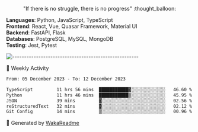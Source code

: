 <p align="center"> 
  "If there is no struggle, there is no progress" :thought_balloon:
</p>

<p align="left">
  <strong>Languages</strong>: Python, JavaScript, TypeScript<br>
  <strong>Frontend</strong>: React, Vue, Quasar Framework, Material UI<br>
  <strong>Backend</strong>: FastAPI, Flask<br>
  <strong>Databases</strong>: PostgreSQL, MySQL, MongoDB<br>
  <strong>Testing</strong>: Jest, Pytest<br>
</p>

![-----------------------------------------------------](https://raw.githubusercontent.com/andreasbm/readme/master/assets/lines/vintage.png)

🎯 Weekly Activity

<!--START_SECTION:waka-->

```txt
From: 05 December 2023 - To: 12 December 2023

TypeScript         11 hrs 56 mins  ███████████▓░░░░░░░░░░░░░   46.60 %
Python             11 hrs 46 mins  ███████████▒░░░░░░░░░░░░░   45.95 %
JSON               39 mins         ▓░░░░░░░░░░░░░░░░░░░░░░░░   02.56 %
reStructuredText   32 mins         ▓░░░░░░░░░░░░░░░░░░░░░░░░   02.12 %
Git Config         14 mins         ▒░░░░░░░░░░░░░░░░░░░░░░░░   00.96 %
```

<!--END_SECTION:waka-->


🚀 Generated by [WakaReadme](https://github.com/athul/waka-readme)
